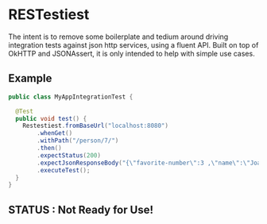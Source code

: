 
# RESTestiest

The intent is to remove some boilerplate and tedium around driving integration tests against json http services, using
a fluent API.  Built on top of OkHTTP and JSONAssert, it is only intended to help with simple use cases.

## Example

```java
public class MyAppIntegrationTest {

  @Test
  public void test() {
    Restestiest.fromBaseUrl("localhost:8080")
        .whenGet()
        .withPath("/person/7/")
        .then()
        .expectStatus(200)
        .expectJsonResponseBody("{\"favorite-number\":3 ,\"name\":\"Joanne\"}")
        .executeTest();
  }
}
```

## STATUS : Not Ready for Use!
